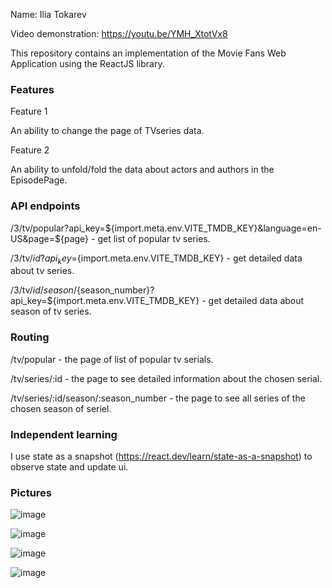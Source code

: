 Name: Ilia Tokarev </b>

Video demonstration:  https://youtu.be/YMH_XtotVx8 </b>

This repository contains an implementation of the Movie Fans Web Application using the ReactJS library. </b>

### Features </b>

Feature 1 </b>

An ability to change the page of TVseries data. </b>

Feature 2 </b>

An ability to unfold/fold the data about actors and authors in the EpisodePage. </b>

### API endpoints </b>

/3/tv/popular?api_key=${import.meta.env.VITE_TMDB_KEY}&language=en-US&page=${page} - get list of popular tv series. </b>

/3/tv/${id}?api_key=${import.meta.env.VITE_TMDB_KEY} - get detailed data about tv series. </b>

/3/tv/${id}/season/${season_number}?api_key=${import.meta.env.VITE_TMDB_KEY} - get detailed data about season of tv series. </b>

### Routing </b>

/tv/popular - the page of list of popular tv serials. </b>

/tv/series/:id - the page to see detailed information about the chosen serial. </b>

/tv/series/:id/season/:season_number - the page to see all series of the chosen season of seriel. </b>

### Independent learning </b>

I use state as a snapshot (https://react.dev/learn/state-as-a-snapshot) to observe state and update ui. </b>

### Pictures </b>

![image](https://github.com/Tokarev-IP/frontend/assets/61622665/c21c31bb-46cd-4ee8-ae4f-f3666bbffcdf)

![image](https://github.com/Tokarev-IP/frontend/assets/61622665/e4f8a9d3-a483-494b-94b1-b7673dc7ee41)

![image](https://github.com/Tokarev-IP/frontend/assets/61622665/cd728da6-943d-4630-b986-2f4ed8ecc7c6)

![image](https://github.com/Tokarev-IP/frontend/assets/61622665/3eaa7bfb-ef0e-481c-9260-275f80d06225)

